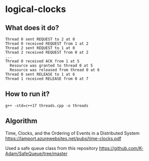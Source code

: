 # logical-clocks

## What does it do?

```
Thread 0 sent REQUEST to 2 at 0
Thread 0 received REQUEST from 1 at 2
Thread 2 sent REQUEST to 1 at 0
Thread 2 received REQUEST from 0 at 2
...
Thread 0 received ACK from 1 at 5
  Resource was granted to thread 0 at 5
  Resource was released from thread 0 at 6
Thread 0 sent RELEASE to 1 at 6
Thread 1 received RELEASE from 0 at 7
```

## How to run it?

```
g++ -std=c++17 threads.cpp -o threads
```

## Algorithm

Time, Clocks, and the Ordering of Events in a Distributed System https://lamport.azurewebsites.net/pubs/time-clocks.pdf

Used a safe queue class from this repository https://github.com/K-Adam/SafeQueue/tree/master
